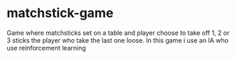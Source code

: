 # matchstick-game
Game where matchsticks set on a table and player choose to take off 1, 2 or 3 sticks the player who take the last one loose. In this game i use an IA who use reinforcement learning
